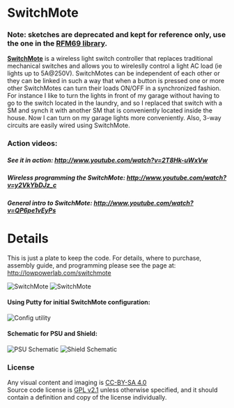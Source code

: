 SwitchMote
==========

### Note: sketches are deprecated and kept for reference only, use the one in the [RFM69 library](https://github.com/LowPowerLab/RFM69/tree/master/Examples/SwitchMote).

[**SwitchMote**](http://lowpowerlab.com/switchmote) is a wireless light switch controller that replaces traditional mechanical switches and allows you to wireleslly control a light AC load (ie lights up to 5A@250V). SwitchMotes can be independent of each other or they can be linked in such a way that when a button is pressed one or more other SwitchMotes can turn their loads ON/OFF in a synchronized fashion. For instance I like to turn the lights in front of my garage without having to go to the switch located in the laundry, and so I replaced that switch with a SM and synch it with another SM that is conveniently located inside the house. Now I can turn on my garage lights more conveniently. Also, 3-way circuits are easily wired using SwitchMote.

### Action videos:
##### See it in action: http://www.youtube.com/watch?v=2T8Hk-uWxVw
##### Wireless programming the SwitchMote: http://www.youtube.com/watch?v=y2VkYbDJz_c
##### General intro to SwitchMote: http://www.youtube.com/watch?v=QP6pe1vEyPs

# Details
This is just a plate to keep the code. For details, where to purchase, assembly guide, and programming please see the page at: http://lowpowerlab.com/switchmote

![SwitchMote](https://farm3.staticflickr.com/2933/14617584477_821fe7d45b_z.jpg "SwithMotes")
![SwitchMote](https://farm4.staticflickr.com/3920/14617393140_1128e14960_z.jpg "SwithMotes installed")

#### Using Putty for initial SwitchMote configuration:
![Config utility](http://farm4.staticflickr.com/3665/12596245284_a8b8ca934b_o.png "SwithMote configuration utility")
#### Schematic for PSU and Shield:
![PSU Schematic](https://farm3.staticflickr.com/2913/14305941098_9404f20aeb_c.jpg "SwitchMote PSU Schematic")
![Shield Schematic](https://farm4.staticflickr.com/3889/14489164051_e30f8e57d0_c.jpg "SwitchMote Shield Schematic")

### License
Any visual content and imaging is [CC-BY-SA 4.0](https://creativecommons.org/licenses/by-sa/4.0/)
<br/>
Source code license is [GPL v2.1](http://www.gnu.org/licenses/lgpl-2.1.html) unless otherwise specified, and it should contain a definition and copy of the license individually.
